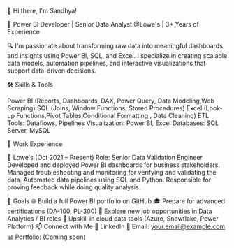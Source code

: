 👋 Hi there, I'm Sandhya!

🎯 Power BI Developer | Senior Data Analyst @Lowe's | 3+ Years of Experience

🔍 I'm passionate about transforming raw data into meaningful dashboards and insights using Power BI, SQL, and Excel. I specialize in creating scalable data models, automation pipelines, and interactive visualizations that support data-driven decisions.


🛠️ Skills & Tools

Power BI (Reports, Dashboards, DAX, Power Query, Data Modeling,Web Scraping)
SQL (Joins, Window Functions, Stored Procedures)
Excel (Look-up Functions,Pivot Tables,Conditional Formatting , Data Cleaning)
ETL Tools: Dataflows, Pipelines
Visualization: Power BI, Excel
Databases: SQL Server, MySQL

💼 Work Experience

🏢 Lowe's (Oct 2021 – Present)
Role: Senior Data Validation Engineer
Developed and deployed Power BI dashboards for business stakeholders.
Managed troubleshooting and monitoring for verifying and validating the data.
Automated data pipelines using SQL and Python.
Responsible for proving feedback while doing quality analysis.

🚀 Goals
🌐 Build a full Power BI portfolio on GitHub
🎓 Prepare for advanced certifications (DA-100, PL-300)
💼 Explore new job opportunities in Data Analytics / BI roles
🧠 Upskill in cloud data tools (Azure, Snowflake, Power Platform)
📫 Connect with Me
💼 LinkedIn
📧 Email: your.email@example.com
📊 Portfolio: (Coming soon)
 

